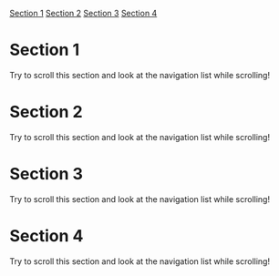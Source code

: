 [Section 1](#section1)
[Section 2](#section2)
[Section 3](#section3)
[Section 4](#section4)

# Section 1
Try to scroll this section and look at the navigation list while scrolling!

# Section 2
Try to scroll this section and look at the navigation list while scrolling!

# Section 3
Try to scroll this section and look at the navigation list while scrolling!

# Section 4
Try to scroll this section and look at the navigation list while scrolling!